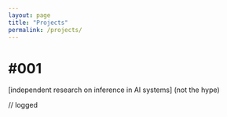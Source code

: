 ```yaml
---
layout: page
title: "Projects"
permalink: /projects/
---
```

#  #001

[independent research on inference in AI systems] (not the hype)


// logged
